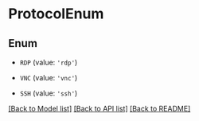 # ProtocolEnum


## Enum

* `RDP` (value: `'rdp'`)

* `VNC` (value: `'vnc'`)

* `SSH` (value: `'ssh'`)

[[Back to Model list]](../README.md#documentation-for-models) [[Back to API list]](../README.md#documentation-for-api-endpoints) [[Back to README]](../README.md)



